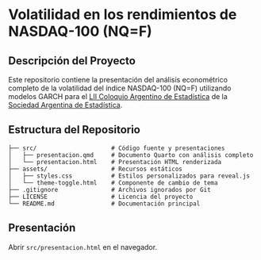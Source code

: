 # Volatilidad en los rendimientos de NASDAQ-100 (NQ=F)

## Descripción del Proyecto

Este repositorio contiene la presentación del análisis econométrico completo de la volatilidad del índice NASDAQ-100 (NQ=F) utilizando modelos GARCH para el [LII Coloquio Argentino de Estadística](https://curso-de-admisi-n-especial-jee-2024--dbulloni.on.websim.ai/#inicio) de la [Sociedad Argentina de Estadística](https://www.s-a-e.org.ar).

## Estructura del Repositorio

```
├── src/                     # Código fuente y presentaciones
│   ├── presentacion.qmd     # Documento Quarto con análisis completo
│   └── presentacion.html    # Presentación HTML renderizada
├── assets/                  # Recursos estáticos
│   ├── styles.css           # Estilos personalizados para reveal.js
│   └── theme-toggle.html    # Componente de cambio de tema
├── .gitignore               # Archivos ignorados por Git
├── LICENSE                  # Licencia del proyecto
└── README.md                # Documentación principal
```

## Presentación

Abrir `src/presentacion.html` en el navegador.
